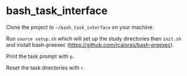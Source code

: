 # bash_task_interface

Clone the project to `~/bash_task_interface` on your machine.

Run `source setup.sh` which will set up the study directories then `init.sh` and install bash-preexec (https://github.com/rcaloras/bash-preexec).

Print the task prompt with `p`.

Reset the task directories with `r`.
